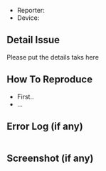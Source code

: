 <!-- Issue Description -->

- Reporter:
- Device:

## Detail Issue

Please put the details taks here

<!-- IF ticket is fixing Bugs -->
<!-- Ignore / delete if your PR is adding new feature -->

## How To Reproduce

- First..
- ...

## Error Log (if any)

```bash
```

## Screenshot (if any)
<!-- please put the screenshot -->
